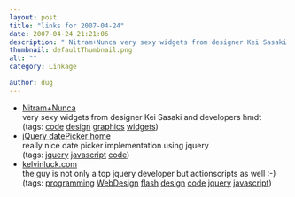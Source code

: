 ```yaml
---
layout: post
title: "links for 2007-04-24"
date: 2007-04-24 21:21:06
description: " Nitram+Nunca very sexy widgets from designer Kei Sasaki and developers hmdt (tags --  code design graphics widgets) jQuery datePicker home really nice date picker implementation using jquery (tags --  jquery javascript code) kelvinluck.com the guy is not only a top jquery&#8230;"
thumbnail: defaultThumbnail.png
alt: ""
category: Linkage

author: dug
---
```


<ul class="delicious">
	<li>
		<div class="delicious-link"><a href="http://nitram-nunca.com/">Nitram+Nunca</a></div>
		<div class="delicious-extended">very sexy widgets from designer Kei Sasaki and developers hmdt</div>
		<div class="delicious-tags">(tags: <a href="http://del.icio.us/dug/code">code</a> <a href="http://del.icio.us/dug/design">design</a> <a href="http://del.icio.us/dug/graphics">graphics</a> <a href="http://del.icio.us/dug/widgets">widgets</a>)</div>
	</li>
	<li>
		<div class="delicious-link"><a href="http://kelvinluck.com/assets/jquery/datePicker/v2/demo/index.html">jQuery datePicker home</a></div>
		<div class="delicious-extended">really nice date picker implementation using jquery</div>
		<div class="delicious-tags">(tags: <a href="http://del.icio.us/dug/jquery">jquery</a> <a href="http://del.icio.us/dug/javascript">javascript</a> <a href="http://del.icio.us/dug/code">code</a>)</div>
	</li>
	<li>
		<div class="delicious-link"><a href="http://kelvinluck.com/">kelvinluck.com</a></div>
		<div class="delicious-extended">the guy is not only a top jquery developer but actionscripts as well :-)</div>
		<div class="delicious-tags">(tags: <a href="http://del.icio.us/dug/programming">programming</a> <a href="http://del.icio.us/dug/WebDesign">WebDesign</a> <a href="http://del.icio.us/dug/flash">flash</a> <a href="http://del.icio.us/dug/design">design</a> <a href="http://del.icio.us/dug/code">code</a> <a href="http://del.icio.us/dug/jquery">jquery</a> <a href="http://del.icio.us/dug/javascript">javascript</a>)</div>
	</li>
</ul>
